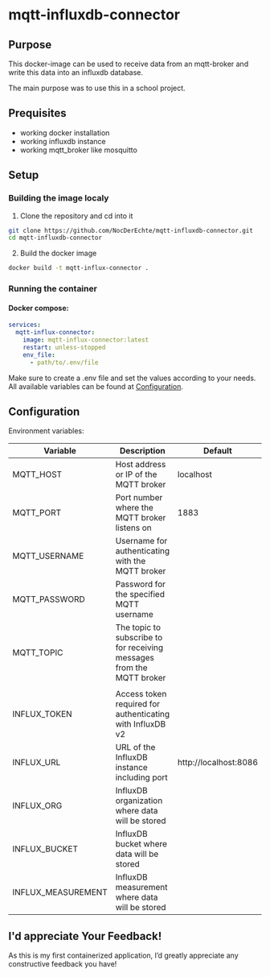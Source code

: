 # mqtt-influxdb-connector

## Purpose

This docker-image can be used to receive data from an mqtt-broker and write this data into an influxdb database.

The main purpose was to use this in a school project.

## Prequisites

- working docker installation
- working influxdb instance
- working mqtt_broker like mosquitto


## Setup

### Building the image localy

1. Clone the repository and cd into it

```bash
git clone https://github.com/NocDerEchte/mqtt-influxdb-connector.git
cd mqtt-influxdb-connector
```

2. Build the docker image

```bash
docker build -t mqtt-influx-connector .
```

### Running the container

#### Docker compose:

```yml
services:
  mqtt-influx-connector:
    image: mqtt-influx-connector:latest
    restart: unless-stopped
    env_file:
      - path/to/.env/file
```

Make sure to create a .env file and set the values according to your needs.
All available variables can be found at [Configuration](#Configuration).


## Configuration

Environment variables:

| Variable           | Description                                                           | Default               |
| ------------------ | --------------------------------------------------------------------- | --------------------- |
| MQTT_HOST          | Host address or IP of the MQTT broker                                 | localhost             |
| MQTT_PORT          | Port number where the MQTT broker listens on                          | 1883                  |
| MQTT_USERNAME      | Username for authenticating with the MQTT broker                      |                       |
| MQTT_PASSWORD      | Password for the specified MQTT username                              |                       |
| MQTT_TOPIC         | The topic to subscribe to for receiving messages from the MQTT broker |                       |
|                    |                                                                       |                       |
| INFLUX_TOKEN       | Access token required for authenticating with InfluxDB v2             |                       |
| INFLUX_URL         | URL of the InfluxDB instance including port                           | http://localhost:8086 |
| INFLUX_ORG         | InfluxDB organization where data will be stored                       |                       |
| INFLUX_BUCKET      | InfluxDB bucket where data will be stored                             |                       |
| INFLUX_MEASUREMENT | InfluxDB measurement where data will be stored                        |                       |


## I'd appreciate Your Feedback!

As this is my first containerized application, I’d greatly appreciate any constructive feedback you have!
